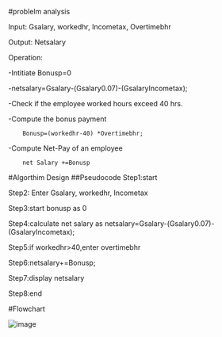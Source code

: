#problelm analysis

Input: Gsalary, workedhr, Incometax, Overtimebhr

Output: Netsalary

Operation:

-Intitiate Bonusp=0

-netsalary=Gsalary-(Gsalary0.07)-(GsalaryIncometax);

-Check if the employee worked hours exceed 40 hrs.

-Compute the bonus payment

        Bonusp=(workedhr-40) *Overtimebhr;
-Compute Net-Pay of an employee

        net Salary +=Bonusp
#Algorthim Design
##Pseudocode
Step1:start

Step2: Enter Gsalary, workedhr, Incometax

Step3:start bonusp as 0

Step4:calculate net salary as netsalary=Gsalary-(Gsalary0.07)-(GsalaryIncometax);

Step5:if workedhr>40,enter overtimebhr

Step6:netsalary+=Bonusp;

Step7:display netsalary

Step8:end

#Flowchart

![image](https://github.com/SWEG-2015EC-Batch/Free-Thinkers/assets/117913089/ab44f02e-c84a-4c68-bbe6-d255240d8a35)

